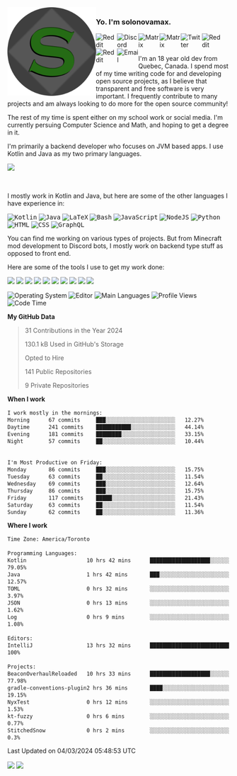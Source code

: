 <img align="left" alt="Avatar" width="200px" src="https://raw.githubusercontent.com/solonovamax/solonovamax/main/solonovamax-circle.png" />

### Yo. I'm solonovamax.

<a href="https://gitlab.com/solonovamax">
    <img align="left" alt="Reddit" width="48px" src="https://img.icons8.com/color/2x/gitlab.png">
</a>

<a href="https://discord.solonovamax.gay">
    <img align="left" alt="Discord" width="48px" src="https://img.icons8.com/color/2x/discord-logo.png">
</a>

<a href="https://matrix.to/#/@solonovamax:matrix.org?#gh-light-mode-only">
    <img align="left" alt="Matrix" width="48px" src="https://img.icons8.com/000000/material/2x/matrix-logo.png">
</a>
<a href="https://matrix.to/#/@solonovamax:matrix.org?#gh-dark-mode-only">
    <img align="left" alt="Matrix" width="48px" src="https://img.icons8.com/FFFFFF/material/2x/matrix-logo.png">
</a>

<a href="https://twitter.com/solonovamax">
    <img align="left" alt="Twitter" width="48px" src="https://img.icons8.com/color/2x/twitter.png">
</a>

<!-- <a href="https://twitch.tv/solonovamax">
    <img align="left" alt="Twitch" width="48px" src="https://img.icons8.com/color/2x/twitch.png">
</a> -->

<a href="https://reddit.com/u/solonovamax">
    <img align="left" alt="Reddit" width="48px" src="https://img.icons8.com/color/2x/reddit.png">
</a>

<a href="https://www.youtube.com/channel/UCTxCeyGu41WfEBT8mXpjHMA">
    <img align="left" alt="Reddit" width="48px" src="https://img.icons8.com/color/2x/youtube.png">
</a>

<a href="mailto:solonovamax@12oclockpoint.com">
    <img align="left" alt="Email" width="48px" src="https://img.icons8.com/fluency/2x/mail.png">
</a>

<!-- <a href="https://open.spotify.com/user/solonovamax">
    <img align="left" alt="Spotify" width="48px" src="https://img.icons8.com/color/2x/spotify.png">
</a> -->

<br/>
<br/>

I'm an 18 year old dev from Quebec, Canada.
I spend most of my time writing code for and developing open source projects, as I believe that transparent and free software is very important.
I frequently contribute to many projects and am always looking to do more for the open source community!

The rest of my time is spent either on my school work or social media. I'm currently persuing Computer Science and Math, and hoping to get a degree in it.

I'm primarily a backend developer who focuses on JVM based apps. I use Kotlin and Java as my two primary languages.


<a href="https://github.com/ryo-ma/github-profile-trophy"><img src="https://github-profile-trophy.vercel.app/?username=solonovamax&margin-w=15&row=1"/></a> 

<br/>

I mostly work in Kotlin and Java, but here are some of the other languages I have experience in:

<kbd><img height="32" alt="Kotlin" src="https://img.icons8.com/color/1x/kotlin.png"></kbd>
<kbd><img height="32" alt="Java" src="https://img.icons8.com/color/1x/java-coffee-cup-logo.png"></kbd>
<kbd><img height="32" alt="LaTeX" src="https://img.icons8.com/color/1x/latex.png"></kbd>
<kbd><img height="32" alt="Bash" src="https://img.icons8.com/color/1x/console.png"></kbd>
<kbd><img height="32" alt="JavaScript" src="https://img.icons8.com/color/1x/javascript.png"></kbd>
<kbd><img height="32" alt="NodeJS" src="https://img.icons8.com/color/1x/nodejs.png"></kbd>
<kbd><img height="32" alt="Python" src="https://img.icons8.com/color/1x/python.png"></kbd>
<kbd><img height="32" alt="HTML" src="https://img.icons8.com/color/1x/html-5.png"></kbd>
<kbd><img height="32" alt="CSS" src="https://img.icons8.com/color/1x/css3.png"></kbd>
<kbd><img height="32" alt="GraphQL" src="https://img.icons8.com/color/1x/graphql.png"></kbd>

You can find me working on various types of projects.
But from Minecraft mod development to Discord bots, I mostly work on backend type stuff as opposed to front end.

Here are some of the tools I use to get my work done:

<kbd><img height="32" src="https://img.icons8.com/color/2x/intellij-idea.png"></kbd>
<kbd><img height="32" src="https://img.icons8.com/color/2x/linux.png"></kbd>
<kbd><img height="32" src="https://img.icons8.com/fluent/2x/console.png"></kbd>
<kbd><img height="32" src="https://img.icons8.com/color/2x/open-source.png"></kbd>
<kbd><img height="32" src="https://img.icons8.com/color/2x/git.png"></kbd>
<kbd><img height="32" src="https://img.icons8.com/color/2x/docker.png"></kbd>
<kbd><img height="32" src="https://img.icons8.com/color/2x/mongodb.png"></kbd>
<kbd><img height="32" src="https://img.icons8.com/color/2x/nginx.png"></kbd>
<a href="?#gh-light-mode-only"><kbd><img height="32" src="https://img.icons8.com/metro/2x/mysql.png"></kbd></a>
<a href="?#gh-dark-mode-only"><kbd><img height="32" src="https://img.icons8.com/FFFFFF/metro/2x/mysql.png"></kbd></a>

![Operating System](https://img.shields.io/badge/OS-Arch%20Linux-informational?style=for-the-badge&logo=Arch%20Linux&logoColor=white&color=007ec6)
![Editor](https://img.shields.io/badge/Editor-IntelliJ%20Idea-informational?style=for-the-badge&logo=IntelliJ%20Idea&logoColor=white&color=007ec6)
![Main Languages](https://img.shields.io/badge/Main%20Languages-Java%20%26%20Kotlin-informational?style=for-the-badge&logo=Java&logoColor=white&color=007ec6)
![Profile Views](https://komarev.com/ghpvc/?username=solonovamax&color=blue&style=for-the-badge)
![Code Time](https://img.shields.io/endpoint?url=https://wakapi.solonovamax.gay/api/compat/shields/v1/solonovamax/interval:all_time&label=Code%20Time&style=for-the-badge&color=blue)

<!--START_SECTION:waka-->
**My GitHub Data**

> 31 Contributions in the Year 2024
> 
> 130.1 kB Used in GitHub's Storage
> 
> Opted to Hire
> 
> 141 Public Repositories
> 
> 9 Private Repositories
> 
**When I work** 

```text
I work mostly in the mornings: 
Morning      67 commits     ███░░░░░░░░░░░░░░░░░░░░░░   12.27% 
Daytime      241 commits    ███████████░░░░░░░░░░░░░░   44.14% 
Evening      181 commits    ████████░░░░░░░░░░░░░░░░░   33.15% 
Night        57 commits     ██░░░░░░░░░░░░░░░░░░░░░░░   10.44%


I'm Most Productive on Friday: 
Monday       86 commits     ███░░░░░░░░░░░░░░░░░░░░░░   15.75% 
Tuesday      63 commits     ██░░░░░░░░░░░░░░░░░░░░░░░   11.54% 
Wednesday    69 commits     ███░░░░░░░░░░░░░░░░░░░░░░   12.64% 
Thursday     86 commits     ███░░░░░░░░░░░░░░░░░░░░░░   15.75% 
Friday       117 commits    █████░░░░░░░░░░░░░░░░░░░░   21.43% 
Saturday     63 commits     ██░░░░░░░░░░░░░░░░░░░░░░░   11.54% 
Sunday       62 commits     ██░░░░░░░░░░░░░░░░░░░░░░░   11.36%

```


**Where I work** 

```text
Time Zone: America/Toronto

Programming Languages: 
Kotlin                   10 hrs 42 mins      ███████████████████░░░░░░   79.05% 
Java                     1 hrs 42 mins       ███░░░░░░░░░░░░░░░░░░░░░░   12.57% 
TOML                     0 hrs 32 mins       ░░░░░░░░░░░░░░░░░░░░░░░░░   3.97% 
JSON                     0 hrs 13 mins       ░░░░░░░░░░░░░░░░░░░░░░░░░   1.62% 
Log                      0 hrs 9 mins        ░░░░░░░░░░░░░░░░░░░░░░░░░   1.08%

Editors: 
IntelliJ                 13 hrs 32 mins      █████████████████████████   100%

Projects: 
BeaconOverhaulReloaded   10 hrs 33 mins      ███████████████████░░░░░░   77.98% 
gradle-conventions-plugin2 hrs 36 mins       ████░░░░░░░░░░░░░░░░░░░░░   19.15% 
NyxTest                  0 hrs 12 mins       ░░░░░░░░░░░░░░░░░░░░░░░░░   1.53% 
kt-fuzzy                 0 hrs 6 mins        ░░░░░░░░░░░░░░░░░░░░░░░░░   0.77% 
StitchedSnow             0 hrs 2 mins        ░░░░░░░░░░░░░░░░░░░░░░░░░   0.3%

```


 Last Updated on 04/03/2024 05:48:53 UTC
<!--END_SECTION:waka-->

<div style="white-space:nowrap;width:100%;position: relative;display: inline-block">
<img align="center" src="https://github-readme-stats.vercel.app/api?username=solonovamax&custom_title=solonovamax%27s%20Github%20Stats&langs_count=5&include_all_commits=true&count_private=true&show_icons=true&theme=github_dark"/>
<img align="center" src="https://github-readme-stats.vercel.app/api/wakatime?api_domain=wakapi.dev&username=solonovamax&range=last_30_days&custom_title=solonovamax%27s+Primary+Languages+%28Last+Month%29&langs_count=10&show_icons=true&theme=github_dark"/>
</div>
